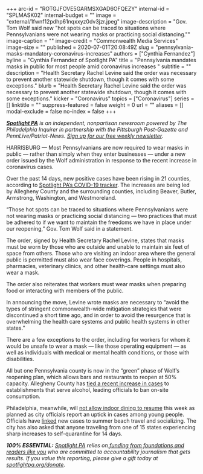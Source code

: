 +++
arc-id = "ROTGJFOVE5GARMSXGAD6OFQEZY"
internal-id = "SPLMASK02"
internal-budget = ""
image = "external/1fwnf12pdhp61nqxxyz0dv3jzr.jpeg"
image-description = "Gov. Tom Wolf said new \"hot spots can be traced to situations where Pennsylvanians were not wearing masks or practicing social distancing.\""
image-caption = ""
image-credit = "Commonwealth Media Services"
image-size = ""
published = 2020-07-01T20:08:49Z
slug = "pennsylvania-masks-mandatory-coronavirus-increases"
authors = ["Cynthia Fernandez"]
byline = "Cynthia Fernandez of Spotlight PA"
title = "Pennsylvania mandates masks in public for most people amid coronavirus increases "
subtitle = ""
description = "Health Secretary Rachel Levine said the order was necessary to prevent another statewide shutdown, though it comes with some exceptions."
blurb = "Health Secretary Rachel Levine said the order was necessary to prevent another statewide shutdown, though it comes with some exceptions."
kicker = "Coronavirus"
topics = ["Coronavirus"]
series = []
linktitle = ""
suppress-featured = false
weight = 0
url = ""
aliases = []
modal-exclude = false
no-index = false
+++

<a href="https://www.spotlightpa.org/"><i><b>Spotlight PA</b></i></a><i> is an independent, nonpartisan newsroom powered by The Philadelphia Inquirer in partnership with the Pittsburgh Post-Gazette and PennLive/Patriot-News. </i><a href="https://www.spotlightpa.org/newsletters"><i>Sign up for our free weekly newsletter</i></a><i>.</i>

HARRISBURG — Most Pennsylvanians are now required to wear masks in public — rather than simply when they enter businesses — under a new order issued by the Wolf administration in response to the recent increase in coronavirus cases.

Over the past 14 days, new positive cases have been rising in 21 counties, according to <a href="https://www.spotlightpa.org/news/2020/03/pa-coronavirus-updates-cases-map-live-tracker/">Spotlight PA’s COVID-19 tracker</a>. The increases are being led by Allegheny County and the surrounding counties, including Beaver, Butler, Armstrong, Washington, and Westmoreland.

“Those hot spots can be traced to situations where Pennsylvanians were not wearing masks or practicing social distancing — two practices that must be adhered to if we want to maintain the freedoms we have in place under our reopening,” Gov. Tom Wolf said in a statement. 

The order, signed by Health Secretary Rachel Levine, states that masks must be worn by those who are outside and unable to maintain six feet of space from others. Those who are visiting an indoor area where the general public is permitted must also wear face coverings. People in hospitals, pharmacies, veterinary clinics, and other health-care settings must also wear a mask.

The order also reiterates that workers must wear masks when preparing food or interacting with members of the public. 

<script src="https://www.spotlightpa.org/embed.js" async></script><div data-spl-embed-version="1" data-spl-src="https://www.spotlightpa.org/embeds/donate/"></div>


In announcing the move, Levine wrote masks are necessary to “avoid the types of stringent commonwealth-wide mitigation strategies that were discontinued a short time ago, and in order to avoid the resurgence that is overwhelming the health care systems and public health systems in other states.”

There are a few exceptions to the order, including for workers for whom it would be unsafe to wear a mask — like those operating equipment — as well as individuals with medical or mental health conditions, or those with disabilities.

<script src="https://www.spotlightpa.org/embed.js" async></script><div data-spl-embed-version="1" data-spl-src="https://www.spotlightpa.org/embeds/newsletter/"></div>


All but one Pennsylvania county is now in the “green” phase of Wolf’s reopening plan, which allows bars and restaurants to reopen at 50% capacity. Allegheny County has <a href="https://pittsburgh.cbslocal.com/2020/06/29/spike-in-coronavirus-cases-linked-to-bars-not-protests/">tied a recent increase in cases</a> to establishments that serve alcohol, leading officials to ban on-site consumption.

Philadelphia, meanwhile, will <a href="https://www.inquirer.com/health/coronavirus/coronavirus-covid-19-philadelphia-indoor-dining-philly-gyms-reopening-nj-delaware-beaches-spread-20200630.html" target="_blank">not allow indoor dining to resume</a> this week as planned as city officials report an uptick in cases among young people. Officials have <a href="https://www.fox29.com/news/philadelphia-pauses-some-reopening-plans-including-indoor-dining-gyms-after-rise-in-cases">linked</a> new cases to summer beach travel and socializing. The city has also asked that anyone traveling from one of 15 states experiencing sharp increases to self-quarantine for 14 days.

<i><b>100% ESSENTIAL:</b></i> <a href="https://www.spotlightpa.org/"><i>Spotlight PA</i></a><i> relies on</i><a href="https://www.spotlightpa.org/support"><i> funding from foundations and readers like you</i></a><i> who are committed to accountability journalism that gets results. If you value this reporting, please give a gift today at </i><a href="https://www.spotlightpa.org/donate"><i>spotlightpa.org/donate</i></a><i>.</i>

<script src="https://www.spotlightpa.org/embed.js" async></script><div data-spl-embed-version="1" data-spl-src="https://www.spotlightpa.org/embeds/tips/?tip_text=Do%20you%20have%20a%20tip%20about%20%3Cb%3Ehow%20Pa.'s%20government%20is%20responding%20to%20the%20coronavirus%3C%2Fb%3E%3F%20Tell%20us."></div>

